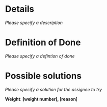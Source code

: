 # Details
*Please specify a description*

# Definition of Done
*Please specify a defintion of done*

# Possible solutions
*Please specify a solution for the assignee to try*

**Weight: [weight number], [reason]**